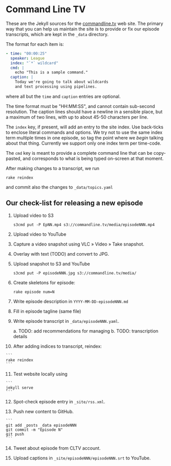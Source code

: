 # Command Line TV

These are the Jekyll sources for the [commandline.tv](http://commandline.tv/)
web site. The primary way that you can help us maintain the site is to provide
or fix our episode transcripts, which are kept in the `_data` directory.

The format for each item is:

``` .yaml
- time: "00:00:25"
  speaker: League
  index: "`*` wildcard"
  cmd: |
    echo "This is a sample command."
  caption: |
    Today we're going to talk about wildcards
    and text processing using pipelines.
```

where all but the `time` and `caption` entries are optional.

The time format must be "HH:MM:SS", and cannot contain sub-second resolution.
The caption lines should have a newline in a sensible place, but a maximum of
two lines, with up to about 45-50 characters per line.

The `index` key, if present, will add an entry to the site index. Use
back-ticks to enclose literal commands and options. We try not to use the same
index term multiple times in one episode, so tag the point where we *begin*
talking about that thing. Currently we support only one index term per
time-code.

The `cmd` key is meant to provide a complete command line that can be
copy-pasted, and corresponds to what is being typed on-screen at that moment.

After making changes to a transcript, we run

```
rake reindex
```

and commit also the changes to `_data/topics.yaml`

## Our check-list for releasing a new episode

 1. Upload video to S3

    ```
    s3cmd put -P EpNN.mp4 s3://commandline.tv/media/episodeNNN.mp4
    ```

 2. Upload video to YouTube

 3. Capture a video snapshot using VLC » Video » Take snapshot.

 4. Overlay with text (TODO) and convert to JPG.

 5. Upload snapshot to S3 and YouTube

    ```
    s3cmd put -P episodeNNN.jpg s3://commandline.tv/media/
    ```

 6. Create skeletons for episode:

    ```
    rake episode num=N
    ```

 7. Write episode description in `YYYY-MM-DD-episodeNNN.md`

 8. Fill in episode tagline (same file)

 9. Write episode transcript in `_data/episodeNNN.yaml`.

     a. TODO: add recommendations for managing
     b. TODO: transcription details

 10. After adding indices to transcript, reindex:

    ```
    rake reindex
    ```

 11. Test website locally using

    ```
    jekyll serve
    ```

 12. Spot-check episode entry in `_site/rss.xml`.

 13. Push new content to GitHub.

    ```
    git add _posts _data episodeNNN
    git commit -m "Episode N"
    git push
    ```

 14. Tweet about episode from CLTV account.

 15. Upload captions in `_site/episodeNNN/episodeNNN.srt` to YouTube.

